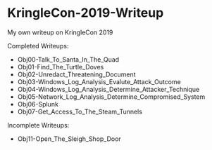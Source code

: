 # KringleCon-2019-Writeup
My own writeup on KringleCon 2019

Completed Writeups:  
+ Obj00-Talk_To_Santa_In_The_Quad  
+ Obj01-Find_The_Turtle_Doves  
+ Obj02-Unredact_Threatening_Document  
+ Obj03-Windows_Log_Analysis_Evalute_Attack_Outcome  
+ Obj04-Windows_Log_Analysis_Determine_Attacker_Technique  
+ Obj05-Network_Log_Analysis_Determine_Compromised_System  
+ Obj06-Splunk  
+ Obj07-Get_Access_To_The_Steam_Tunnels

Incomplete Writeups:  
+ Obj11-Open_The_Sleigh_Shop_Door
